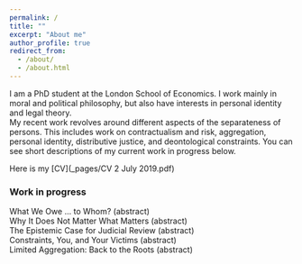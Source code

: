 ```yaml
---
permalink: /
title: ""
excerpt: "About me"
author_profile: true
redirect_from: 
  - /about/
  - /about.html
---
```


I am a PhD student at the London School of Economics. I work mainly in moral and political philosophy, but also have interests in personal identity and legal theory.<br/>
My recent work revolves around different aspects of the separateness of persons. This includes work on contractualism and risk, aggregation, personal identity, distributive justice, and deontological constraints. You can see short descriptions of my current work in progress below.

Here is my [CV](_pages/CV 2 July 2019.pdf)

<h3>Work in progress</h3>

<script>
function myFunction(i) {
  $("#abstract-"+i).slideToggle("slow");
}
</script>

<div class="page__toggle_title">What We Owe ... to Whom? <a onclick="myFunction(0)" style="cursor: pointer;">(abstract)</a></div>
<div id="abstract-0" style="display: none; margin: 1em;">
  <p>How should contractualists assess the permissibility of risky actions? Both, ex ante and ex post contractualism, fail to distinguish between different kinds of risk. I argue that this overlooks a third alternative, 'objective ex ante contractualism' that discounts complaints by objective risks rather than by epistemic risks. I argue that we should adopt this view since it provides us with the best model of justifiability to each.</p>
</div>
  
<div class="page__toggle_title">Why It Does Not Matter What Matters <a onclick="myFunction(1)" style="cursor: pointer;">(abstract)</a></div>
<div id="abstract-1" style="display: none; margin: 1em;">
  <p>Derek Parfit famously argued that personal identity is not what matters for prudential concerns. He further claimed that his view on personal identity has profound implications for moral theory. It should lead us, among other things, to deny the separateness of persons. I argue that Parfit is mistaken about this inference. We need not decide whether personal identity or Relation R contains what matters to defend the importance of the separateness of persons.</p>
</div>

<div class="page__toggle_title">The Epistemic Case for Judicial Review <a onclick="myFunction(2)" style="cursor: pointer;">(abstract)</a></div>
<div id="abstract-2" style="display: none; margin: 1em;">
  <p>Does judicial review stifle or enhance democracy? Ronald Dworkin argues that democracy and judicial review are compatible provided that courts will perform better at protecting rights that are constitutive of democracy. I provide a general argument based in social choice theory that a constitutional framer has good reasons to think that courts will indeed perform better. Judicial review can be justified as a good bet from the perspective of constitutional framers.</p>
</div>

<div class="page__toggle_title">Constraints, You, and Your Victims <a onclick="myFunction(3)" style="cursor: pointer;">(abstract)</a></div>
<div id="abstract-3" style="display: none; margin: 1em;">
  <p>At least in some cases we are prohibited from violating someone's right even if doing so would prevent a larger number of rights violations. How can we justify this paradox? Unlike most justifications, I propose a justification that is based on the agent who would be violating the right. I respond to Kamm's objections to such an agent-based justification and argue that they rely on a mistaken indiviuation of actions.</p>
</div>
  
<div class="page__toggle_title">Limited Aggregation: Back to the Roots <a onclick="myFunction(4)" style="cursor: pointer;">(abstract)</a></div>
<div id="abstract-4" style="display: none; margin: 1em;">
  <p>Limited aggregation is the view that when deciding whom to save we sometimes are allowed to aggregate claims to be saved and sometimes we are not. Recent work has provided strong challenges to such a view and shown that current proposal of limited aggregation have serious flaws. I argue for a new version of limited aggregation: Hybrid balancing. Hybrid balancing not only avoids these challenges, it also captures well the initial motivation for limited aggregation.</p>
</div>
